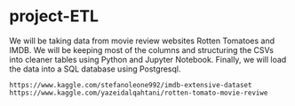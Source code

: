 # project-ETL

We will be taking data from movie review websites Rotten Tomatoes and IMDB. We will be keeping most of the columns and structuring the CSVs into cleaner tables using Python and Jupyter Notebook. Finally, we will load the data into a SQL database using Postgresql.


    https://www.kaggle.com/stefanoleone992/imdb-extensive-dataset
    https://www.kaggle.com/yazeidalqahtani/rotten-tomato-movie-reviwe
